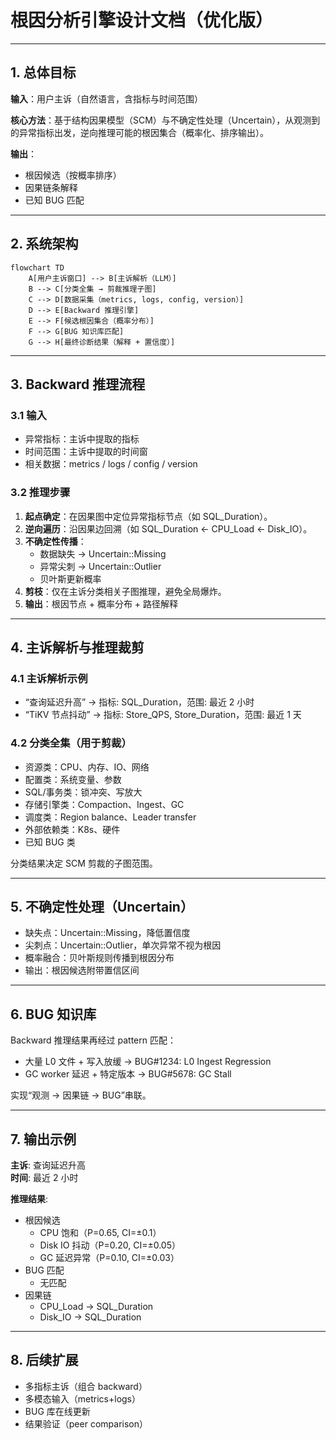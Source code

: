 
# 根因分析引擎设计文档（优化版）

---

## 1. 总体目标

**输入**：用户主诉（自然语言，含指标与时间范围）

**核心方法**：基于结构因果模型（SCM）与不确定性处理（Uncertain），从观测到的异常指标出发，逆向推理可能的根因集合（概率化、排序输出）。

**输出**：
- 根因候选（按概率排序）
- 因果链条解释
- 已知 BUG 匹配

---

## 2. 系统架构

```mermaid
flowchart TD
    A[用户主诉窗口] --> B[主诉解析（LLM）]
    B --> C[分类全集 → 剪裁推理子图]
    C --> D[数据采集（metrics, logs, config, version）]
    D --> E[Backward 推理引擎]
    E --> F[候选根因集合（概率分布）]
    F --> G[BUG 知识库匹配]
    G --> H[最终诊断结果（解释 + 置信度）]
```

---

## 3. Backward 推理流程

### 3.1 输入
- 异常指标：主诉中提取的指标
- 时间范围：主诉中提取的时间窗
- 相关数据：metrics / logs / config / version

### 3.2 推理步骤
1. **起点确定**：在因果图中定位异常指标节点（如 SQL_Duration）。
2. **逆向遍历**：沿因果边回溯（如 SQL_Duration ← CPU_Load ← Disk_IO）。
3. **不确定性传播**：
   - 数据缺失 → Uncertain::Missing
   - 异常尖刺 → Uncertain::Outlier
   - 贝叶斯更新概率
4. **剪枝**：仅在主诉分类相关子图推理，避免全局爆炸。
5. **输出**：根因节点 + 概率分布 + 路径解释

---

## 4. 主诉解析与推理裁剪

### 4.1 主诉解析示例
- “查询延迟升高” → 指标: SQL_Duration，范围: 最近 2 小时
- “TiKV 节点抖动” → 指标: Store_QPS, Store_Duration，范围: 最近 1 天

### 4.2 分类全集（用于剪裁）
- 资源类：CPU、内存、IO、网络
- 配置类：系统变量、参数
- SQL/事务类：锁冲突、写放大
- 存储引擎类：Compaction、Ingest、GC
- 调度类：Region balance、Leader transfer
- 外部依赖类：K8s、硬件
- 已知 BUG 类

分类结果决定 SCM 剪裁的子图范围。

---

## 5. 不确定性处理（Uncertain）

- 缺失点：Uncertain::Missing，降低置信度
- 尖刺点：Uncertain::Outlier，单次异常不视为根因
- 概率融合：贝叶斯规则传播到根因分布
- 输出：根因候选附带置信区间

---

## 6. BUG 知识库

Backward 推理结果再经过 pattern 匹配：
- 大量 L0 文件 + 写入放缓 → BUG#1234: L0 Ingest Regression
- GC worker 延迟 + 特定版本 → BUG#5678: GC Stall

实现“观测 → 因果链 → BUG”串联。

---

## 7. 输出示例

**主诉**: 查询延迟升高  
**时间**: 最近 2 小时

**推理结果**:
- 根因候选
    - CPU 饱和（P=0.65, CI=±0.1）
    - Disk IO 抖动（P=0.20, CI=±0.05）
    - GC 延迟异常（P=0.10, CI=±0.03）
- BUG 匹配
    - 无匹配
- 因果链
    - CPU_Load → SQL_Duration
    - Disk_IO → SQL_Duration

---

## 8. 后续扩展

- 多指标主诉（组合 backward）
- 多模态输入（metrics+logs）
- BUG 库在线更新
- 结果验证（peer comparison）
